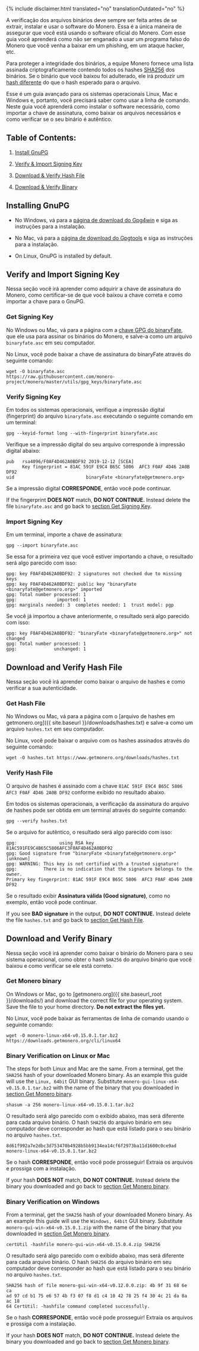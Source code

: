 {% include disclaimer.html translated="no" translationOutdated="no" %}

A verificação dos arquivos binários deve sempre ser feita antes de se
extrair, instalar e usar o software do Monero. Essa é a única maneira de
assegurar que você está usando o software oficial do Monero. Com esse guia
você aprenderá como não ser enganado a usar um programa falso do Monero que
você venha a baixar em um phishing, em um ataque hacker, etc.

Para proteger a integridade dos binários, a equipe Monero fornece uma lista
assinada criptograficamente contendo todos os hashes
[SHA256](https://pt.wikipedia.org/wiki/SHA-2) dos binários. Se o binário que
você baixou foi adulterado, ele irá produzir um [hash
diferente](https://pt.wikipedia.org/wiki/File_hashing) do que o hash
esperado para o arquivo.

Esse é um guia avançado para os sistemas operacionais Linux, Mac e Windows
e, portanto, você precisará saber como usar a linha de comando. Neste guia
você aprenderá como instalar o software necessário, como importar a chave de
assinatura, como baixar os arquivos necessários e como verificar se o seu
binário é autêntico.

## Table of Contents:

1. [Install GnuPG](#installing-gnupg)

2. [Verify & Import Signing Key](#verify-and-import-signing-key)

3. [Download & Verify Hash File](#download-and-verify-hash-file)

4. [Download & Verify Binary](#download-and-verify-binary)

## Installing GnuPG

+ No Windows, vá para a [página de download do
Gpg4win](https://gpg4win.org/download.html) e siga as instruções para a
instalação.

+ No Mac, vá para a [página de download do Gpgtools](https://gpgtools.org/)
e siga as instruções para a instalação.

+ On Linux, GnuPG is installed by default.

## Verify and Import Signing Key

Nessa seção você irá aprender como adquirir a chave de assinatura do Monero,
como certificar-se de que você baixou a chave correta e como importar a
chave para o GnuPG.

### Get Signing Key

No Windows ou Mac, vá para a página com a [chave GPG do
binaryFate](https://raw.githubusercontent.com/monero-project/monero/master/utils/gpg_keys/binaryfate.asc),
que ele usa para assinar os binários do Monero, e salve-a como um arquivo
`binaryfate.asc` em seu computador.

No Linux, você pode baixar a chave de assinatura do binaryFate através do
seguinte comando:

```
wget -O binaryfate.asc
https://raw.githubusercontent.com/monero-project/monero/master/utils/gpg_keys/binaryfate.asc
```

### Verify Signing Key

Em todos os sistemas operacionais, verifique a impressão digital
(fingerprint) do arquivo `binaryfate.asc` executando o seguinte comando em
um terminal:

``` gpg --keyid-format long --with-fingerprint binaryfate.asc ```


Verifique se a impressão digital do seu arquivo corresponde à impressão
digital abaixo:

```
pub   rsa4096/F0AF4D462A0BDF92 2019-12-12 [SCEA]
      Key fingerprint = 81AC 591F E9C4 B65C 5806  AFC3 F0AF 4D46 2A0B DF92
uid                           binaryFate <binaryfate@getmonero.org>
```

Se a impressão digital **CORRESPONDE**, então você pode continuar.

If the fingerprint **DOES NOT** match, **DO NOT CONTINUE.** Instead delete
the file `binaryfate.asc` and go back to [section Get Signing
Key](#get-signing-key).

### Import Signing Key

Em um terminal, importe a chave de assinatura:

``` gpg --import binaryfate.asc ```

Se essa for a primeira vez que você estiver importando a chave, o resultado
será algo parecido com isso:

```
gpg: key F0AF4D462A0BDF92: 2 signatures not checked due to missing keys
gpg: key F0AF4D462A0BDF92: public key "binaryFate <binaryfate@getmonero.org>" imported
gpg: Total number processed: 1
gpg:               imported: 1
gpg: marginals needed: 3  completes needed: 1  trust model: pgp
```

Se você já importou a chave anteriormente, o resultado será algo parecido
com isso:

```
gpg: key F0AF4D462A0BDF92: "binaryFate <binaryfate@getmonero.org>" not changed
gpg: Total number processed: 1
gpg:              unchanged: 1
```

## Download and Verify Hash File

Nessa seção você irá aprender como baixar o arquivo de hashes e como
verificar a sua autenticidade.

### Get Hash File

No Windows ou Mac, vá para a página com o [arquivo de hashes em
getmonero.org]({{ site.baseurl }}/downloads/hashes.txt) e salve-a como um
arquivo `hashes.txt` em seu computador.

No Linux, você pode baixar o arquivo com os hashes assinados através do
seguinte comando:

``` wget -O hashes.txt https://www.getmonero.org/downloads/hashes.txt ```

### Verify Hash File

O arquivo de hashes é assinado com a chave `81AC 591F E9C4 B65C 5806 AFC3
F0AF 4D46 2A0B DF92` conforme exibido no resultado abaixo.

Em todos os sistemas operacionais, a verificação da assinatura do arquivo de
hashes pode ser obtida em um terminal através do seguinte comando:

``` gpg --verify hashes.txt ```

Se o arquivo for autêntico, o resultado será algo parecido com isso:

```
gpg:                using RSA key 81AC591FE9C4B65C5806AFC3F0AF4D462A0BDF92
gpg: Good signature from "binaryFate <binaryfate@getmonero.org>" [unknown]
gpg: WARNING: This key is not certified with a trusted signature!
gpg:          There is no indication that the signature belongs to the owner.
Primary key fingerprint: 81AC 591F E9C4 B65C 5806  AFC3 F0AF 4D46 2A0B DF92
```

Se o resultado exibir **Assinatura válida (Good signature)**, como no
exemplo, então você pode continuar.

If you see **BAD signature** in the output, **DO NOT CONTINUE.** Instead
delete the file `hashes.txt` and go back to [section Get Hash
File](#get-hash-file).

## Download and Verify Binary

Nessa seção você irá aprender como baixar o binário do Monero para o seu
sistema operacional, como obter o hash `SHA256` do arquivo binário que você
baixou e como verificar se ele está correto.

### Get Monero binary

On Windows or Mac, go to [getmonero.org]({{ site.baseurl_root }}/downloads/)
and download the correct file for your operating system. Save the file to
your home directory. **Do not extract the files yet.**

No Linux, você pode baixar as ferramentas de linha de comando usando o
seguinte comando:

```
wget -O monero-linux-x64-v0.15.0.1.tar.bz2 https://downloads.getmonero.org/cli/linux64
```

### Binary Verification on Linux or Mac

The steps for both Linux and Mac are the same. From a terminal, get the
`SHA256` hash of your downloaded Monero binary. As an example this guide
will use the `Linux, 64bit` GUI binary. Substitute
`monero-gui-linux-x64-v0.15.0.1.tar.bz2` with the name of the binary that
you downloaded in [section Get Monero binary](#get-monero-binary).

```
shasum -a 256 monero-linux-x64-v0.15.0.1.tar.bz2
```

O resultado será algo parecido com o exibido abaixo, mas será diferente para
cada arquivo binário. O hash `SHA256` do arquivo binário em seu computador
deve corresponder ao hash que está listado para o seu binário no arquivo
`hashes.txt`.

```
8d61f992a7e2dbc3d753470b4928b5bb9134ea14cf6f2973ba11d1600c0ce9ad 
monero-linux-x64-v0.15.0.1.tar.bz2
```

Se o hash **CORRESPONDE**, então você pode prosseguir! Extraia os arquivos e
prossiga com a instalação.

If your hash **DOES NOT** match, **DO NOT CONTINUE.** Instead delete the
binary you downloaded and go back to [section Get Monero
binary](#get-monero-binary).

### Binary Verification on Windows

From a terminal, get the `SHA256` hash of your downloaded Monero binary. As
an example this guide will use the `Windows, 64bit` GUI binary. Substitute
`monero-gui-win-x64-v0.15.0.1.zip` with the name of the binary that you
downloaded in [section Get Monero binary](#get-monero-binary).

``` certUtil -hashfile monero-gui-win-x64-v0.15.0.4.zip SHA256 ```

O resultado será algo parecido com o exibido abaixo, mas será diferente para
cada arquivo binário. O hash `SHA256` do arquivo binário em seu computador
deve corresponder ao hash que está listado para o seu binário no arquivo
`hashes.txt`.

```
SHA256 hash of file monero-gui-win-x64-v0.12.0.0.zip: 4b 9f 31 68 6e ca
ad 97 cd b1 75 e6 57 4b f3 07 f8 d1 c4 10 42 78 25 f4 30 4c 21 da 8a ac 18
64 CertUtil: -hashfile command completed successfully. 
```

Se o hash **CORRESPONDE**, então você pode prosseguir! Extraia os arquivos e
prossiga com a instalação.

If your hash **DOES NOT** match, **DO NOT CONTINUE.** Instead delete the
binary you downloaded and go back to [section Get Monero
binary](#get-monero-binary).
